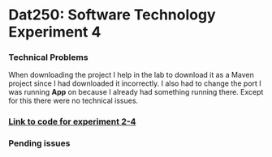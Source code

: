 # Dat250: Software Technology Experiment 4

### Technical Problems
When downloading the project I help in the lab to download it as a Maven project since I had downloaded it incorrectly. 
I also had to change the port I was running **App** on because I already had something running there. 
Except for this there were no technical issues. 


### [Link to code for experiment 2-4](https://github.com/puj009/dat250-sparkjava-counter)


### Pending issues
